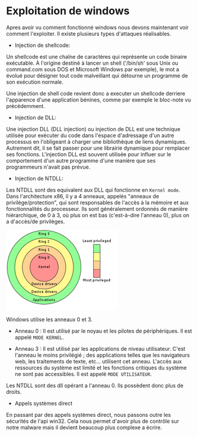 # Exploitation de windows

Apres avoir vu comment fonctionné windows nous devons maintenant voir comment l'exploiter. Il existe plusieurs types d'attaques réalisables.

- Injection de shellcode:

Un shellcode est une chaîne de caractères qui représente un code binaire exécutable. À l'origine destiné à lancer un shell ('/bin/sh' sous Unix ou command.com sous DOS et Microsoft Windows par exemple), le mot a évolué pour désigner tout code malveillant qui détourne un programme de son exécution normale.

Une injection de shell code revient donc a executer un shellcode derriere l'apparence d'une application bénines, comme par exemple le bloc-note vu précédemment.

- Injection de DLL:

Une injection DLL (DLL injection) ou injection de DLL est une technique utilisée pour exécuter du code dans l'espace d'adressage d'un autre processus en l'obligeant à charger une bibliothèque de liens dynamiques. Autrement dit, il se fait passer pour une librairie dynamique pour remplacer ses fonctions. L'injection DLL est souvent utilisée pour influer sur le comportement d'un autre programme d'une manière que ses programmeurs n'avait pas prévue.

- Injection de NTDLL:

Les NTDLL sont des equivalent aux DLL qui fonctionne en `Kernel mode`.
Dans l'architecture x86, il y a 4 anneaux, appelés "anneaux de privilège/protection", qui sont responsables de l'accès à la mémoire et aux fonctionnalités du processeur. Ils sont généralement ordonnés de manière hiérarchique, de 0 à 3, où plus on est bas (c'est-à-dire l'anneau 0), plus on a d'accès/de privilèges.

![Privilege/protection rings](../_assets/images/malware-5.png)

Windows utilise les anneaux 0 et 3.
- Anneau 0 : Il est utilisé par le noyau et les pilotes de périphériques. Il est appelé `MODE KERNEL`.

- Anneau 3 : Il est utilisé par les applications de niveau utilisateur. C'est l'anneau le moins privilégié ; des applications telles que les navigateurs web, les traitements de texte, etc... utilisent cet anneau. L'accès aux ressources du système est limité et les fonctions critiques du système ne sont pas accessibles. Il est appelé `MODE UTILISATEUR`.

Les NTDLL sont des dll opérant a l'anneau 0. Ils possèdent donc plus de droits.

- Appels systèmes direct

En passant par des appels systèmes direct, nous passons outre les sécurités de l'api win32. Cela nous permet d'avoir plus de contrôle sur notre malware mais il devient beaucoup plus complexe a écrire.
